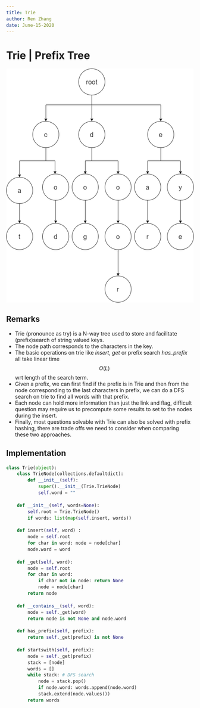 ```yaml
---
title: Trie  
author: Ren Zhang
date: June-15-2020
---  
```


# Trie | Prefix Tree  
![trie](./assets/Trie.png)

## Remarks 
+ Trie (pronounce as try) is a N-way tree used to store and facilitate (prefix)search of string valued keys.
+ The node path corresponds to the characters in the key. 
+ The basic operations on trie like *insert*, *get* or prefix search *has_prefix* all take linear time $$O(L)$$ wrt length of the search term.
+ Given a prefix, we can first find if the prefix is in Trie and then from the node corresponding to the last characters in prefix, we can do a DFS search on trie to find all words with that prefix. 
+ Each node can hold more information than just the link and flag, difficult question may require us to precompute some results to set to the nodes during the insert.  
+ Finally, most questions solvable with Trie can also be solved with prefix hashing, there are trade offs we need to consider when comparing these two approaches. 

## Implementation
```python
class Trie(object):
    class TrieNode(collections.defaultdict):
        def __init__(self):
            super().__init__(Trie.TrieNode)
            self.word = ""

    def __init__(self, words=None):
        self.root = Trie.TrieNode()
        if words: list(map(self.insert, words))

    def insert(self, word) :
        node = self.root
        for char in word: node = node[char]
        node.word = word

    def _get(self, word):
        node = self.root
        for char in word:
            if char not in node: return None
            node = node[char]
        return node

    def __contains__(self, word):
        node = self._get(word)
        return node is not None and node.word

    def has_prefix(self, prefix):
        return self._get(prefix) is not None

    def startswith(self, prefix):
        node = self._get(prefix)
        stack = [node]
        words = []
        while stack: # DFS search
            node = stack.pop()
            if node.word: words.append(node.word)
            stack.extend(node.values())
        return words
```

